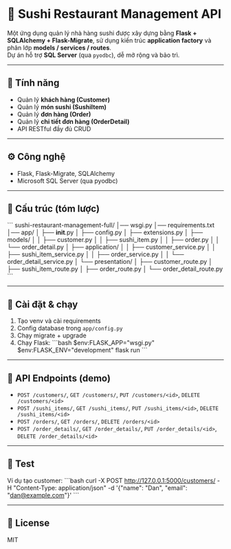 # 🍣 Sushi Restaurant Management API

Một ứng dụng quản lý nhà hàng sushi được xây dựng bằng **Flask + SQLAlchemy + Flask-Migrate**, sử dụng kiến trúc **application factory** và phân lớp **models / services / routes**.  
Dự án hỗ trợ **SQL Server** (qua `pyodbc`), dễ mở rộng và bảo trì.

---

## 🚀 Tính năng
- Quản lý **khách hàng (Customer)**
- Quản lý **món sushi (SushiItem)**
- Quản lý **đơn hàng (Order)**
- Quản lý **chi tiết đơn hàng (OrderDetail)**
- API RESTful đầy đủ CRUD

---

## ⚙️ Công nghệ
- Flask, Flask-Migrate, SQLAlchemy
- Microsoft SQL Server (qua pyodbc)

---

## 📂 Cấu trúc (tóm lược)
\`\`\`
sushi-restaurant-management-full/
│── wsgi.py
│── requirements.txt
│── app/
│   ├── __init__.py
│   ├── config.py
│   ├── extensions.py
│   ├── models/
│   │   ├── customer.py
│   │   ├── sushi_item.py
│   │   ├── order.py
│   │   └── order_detail.py
│   ├── application/
│   │   ├── customer_service.py
│   │   ├── sushi_item_service.py
│   │   ├── order_service.py
│   │   └── order_detail_service.py
│   └── presentation/
│       ├── customer_route.py
│       ├── sushi_item_route.py
│       ├── order_route.py
│       └── order_detail_route.py
\`\`\`

---

## 🔧 Cài đặt & chạy
1. Tạo venv và cài requirements
2. Config database trong `app/config.py`
3. Chạy migrate + upgrade
4. Chạy Flask:
\`\`\`bash
$env:FLASK_APP="wsgi.py"
$env:FLASK_ENV="development"
flask run
\`\`\`

---

## 📌 API Endpoints (demo)
- `POST /customers/`, `GET /customers/`, `PUT /customers/<id>`, `DELETE /customers/<id>`
- `POST /sushi_items/`, `GET /sushi_items/`, `PUT /sushi_items/<id>`, `DELETE /sushi_items/<id>`
- `POST /orders/`, `GET /orders/`, `DELETE /orders/<id>`
- `POST /order_details/`, `GET /order_details/`, `PUT /order_details/<id>`, `DELETE /order_details/<id>`

---

## 🧪 Test
Ví dụ tạo customer:
\`\`\`bash
curl -X POST http://127.0.0.1:5000/customers/ -H "Content-Type: application/json" -d '{"name": "Dan", "email": "dan@example.com"}'
\`\`\`

---

## 📜 License
MIT
